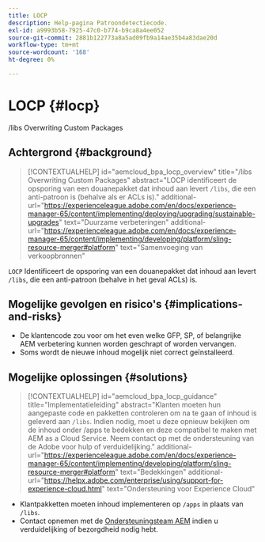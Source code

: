 ```yaml
---
title: LOCP
description: Help-pagina Patroondetectiecode.
exl-id: a9993b58-7925-47c0-b774-b9ca8a4ee052
source-git-commit: 2881b122773a8a5ad09fb9a14ae35b4a83dae20d
workflow-type: tm+mt
source-wordcount: '168'
ht-degree: 0%

---
```


# LOCP {#locp}

/libs Overwriting Custom Packages

## Achtergrond {#background}

>[!CONTEXTUALHELP]
>id="aemcloud_bpa_locp_overview"
>title="/libs Overwriting Custom Packages"
>abstract="LOCP identificeert de opsporing van een douanepakket dat inhoud aan levert `/libs`, die een anti-patroon is (behalve als er ACLs is)."
>additional-url="https://experienceleague.adobe.com/en/docs/experience-manager-65/content/implementing/deploying/upgrading/sustainable-upgrades" text="Duurzame verbeteringen"
>additional-url="https://experienceleague.adobe.com/en/docs/experience-manager-65/content/implementing/developing/platform/sling-resource-merger#platform" text="Samenvoeging van verkoopbronnen"

`LOCP`  Identificeert de opsporing van een douanepakket dat inhoud aan levert `/libs`, die een anti-patroon (behalve in het geval ACLs) is.

## Mogelijke gevolgen en risico&#39;s {#implications-and-risks}

* De klantencode zou voor om het even welke GFP, SP, of belangrijke AEM verbetering kunnen worden geschrapt of worden vervangen.
* Soms wordt de nieuwe inhoud mogelijk niet correct geïnstalleerd.

## Mogelijke oplossingen {#solutions}

>[!CONTEXTUALHELP]
>id="aemcloud_bpa_locp_guidance"
>title="Implementatieleiding"
>abstract="Klanten moeten hun aangepaste code en pakketten controleren om na te gaan of inhoud is geleverd aan `/libs`. Indien nodig, moet u deze opnieuw bekijken om de inhoud onder /apps te bedekken en deze compatibel te maken met AEM as a Cloud Service. Neem contact op met de ondersteuning van de Adobe voor hulp of verduidelijking."
>additional-url="https://experienceleague.adobe.com/en/docs/experience-manager-65/content/implementing/developing/platform/sling-resource-merger#platform" text="Bedekkingen"
>additional-url="https://helpx.adobe.com/enterprise/using/support-for-experience-cloud.html" text="Ondersteuning voor Experience Cloud"

* Klantpakketten moeten inhoud implementeren op `/apps` in plaats van `/libs`.
* Contact opnemen met de [Ondersteuningsteam AEM](https://helpx.adobe.com/enterprise/using/support-for-experience-cloud.html) indien u verduidelijking of bezorgdheid nodig hebt.
